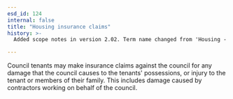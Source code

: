 ```yaml
---
esd_id: 124
internal: false
title: "Housing insurance claims"
history: >-
  Added scope notes in version 2.02. Term name changed from 'Housing - insurance claims against the council' to 'Housing - council - insurance claims' in version 3.00. Name changed to 'Housing insurance claims' in version 4.00.

---
```


Council tenants may make insurance claims against the council for any damage that the council causes to the tenants' possessions, or injury to the tenant or members of their family.  This includes damage caused by contractors working on behalf of the council.

